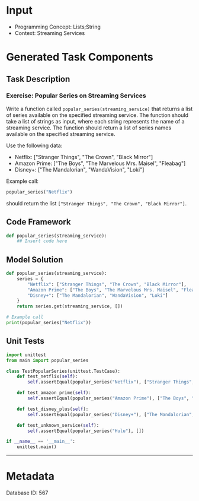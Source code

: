 # Input
- Programming Concept: Lists;String
- Context: Streaming Services

# Generated Task Components
## Task Description
### Exercise: Popular Series on Streaming Services

Write a function called `popular_series(streaming_service)` that returns a list of series available on the specified streaming service. The function should take a list of strings as input, where each string represents the name of a streaming service. The function should return a list of series names available on the specified streaming service.

Use the following data:

- Netflix: ["Stranger Things", "The Crown", "Black Mirror"]
- Amazon Prime: ["The Boys", "The Marvelous Mrs. Maisel", "Fleabag"]
- Disney+: ["The Mandalorian", "WandaVision", "Loki"]

Example call:
```python
popular_series("Netflix")
```
should return the list `["Stranger Things", "The Crown", "Black Mirror"]`.

## Code Framework
```python
def popular_series(streaming_service):
    ## Insert code here
```

## Model Solution
```python
def popular_series(streaming_service):
    series = {
        "Netflix": ["Stranger Things", "The Crown", "Black Mirror"],
        "Amazon Prime": ["The Boys", "The Marvelous Mrs. Maisel", "Fleabag"],
        "Disney+": ["The Mandalorian", "WandaVision", "Loki"]
    }
    return series.get(streaming_service, [])

# Example call
print(popular_series("Netflix"))
```

## Unit Tests
```python
import unittest
from main import popular_series

class TestPopularSeries(unittest.TestCase):
    def test_netflix(self):
        self.assertEqual(popular_series("Netflix"), ["Stranger Things", "The Crown", "Black Mirror"])

    def test_amazon_prime(self):
        self.assertEqual(popular_series("Amazon Prime"), ["The Boys", "The Marvelous Mrs. Maisel", "Fleabag"])

    def test_disney_plus(self):
        self.assertEqual(popular_series("Disney+"), ["The Mandalorian", "WandaVision", "Loki"])

    def test_unknown_service(self):
        self.assertEqual(popular_series("Hulu"), [])

if __name__ == '__main__':
    unittest.main()
```
___
# Metadata
Database ID: 567
